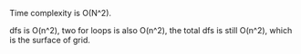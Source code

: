 Time complexity is O(N^2).

dfs is O(n^2), two for loops is also O(n^2), the total dfs is still O(n^2), which is the surface of grid.
